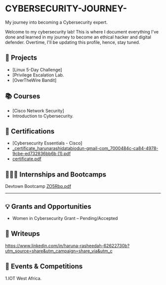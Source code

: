 # CYBERSECURITY-JOURNEY-
My journey into becoming a Cybersecurity expert.

Welcome to my cybersecurity lab! This is where I document everything I've done and learned in my journey to become an ethical hacker and digital defender. Overtime, I'll be updating this profile, hence, stay tuned.


## 🧪 Projects
- [Linux 5-Day Challenge]
- [Privilege Escalation Lab.
- [OverTheWire Bandit]


## 📚 Courses
- [Cisco Network Security]
- Introduction to Cybersecurity.


## 🏅 Certifications
- [Cybersecurity Essentials - Cisco]
- [_certificate_harunarashidatabiodun-gmail-com_7000484c-ca84-4978-9cbe-ed732836bb6b (1).pdf](https://github.com/user-attachments/files/21205645/_certificate_harunarashidatabiodun-gmail-com_7000484c-ca84-4978-9cbe-ed732836bb6b.1.pdf)
- [certificate.pdf](https://github.com/user-attachments/files/21205655/certificate.pdf)



## 🧑🏽‍💻 Internships and Bootcamps
Devtown Bootcamp
[ZO5Rbp.pdf](https://github.com/user-attachments/files/21205588/ZO5Rbp.pdf)


---

## 💡 Grants and Opportunities
- Women in Cybersecurity Grant – Pending/Accepted


## 📝 Writeups
https://www.linkedin.com/in/haruna-rasheedah-62622730b?utm_source=share&utm_campaign=share_via&utm_c



## 🎯 Events & Competitions
1.IOT West Africa.



